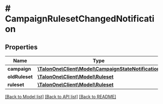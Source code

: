 # # CampaignRulesetChangedNotification

## Properties

Name | Type | Description | Notes
------------ | ------------- | ------------- | -------------
**campaign** | [**\TalonOne\Client\Model\CampaignStateNotification**](CampaignStateNotification.md) |  | 
**oldRuleset** | [**\TalonOne\Client\Model\Ruleset**](Ruleset.md) |  | [optional] 
**ruleset** | [**\TalonOne\Client\Model\Ruleset**](Ruleset.md) |  | [optional] 

[[Back to Model list]](../../README.md#documentation-for-models) [[Back to API list]](../../README.md#documentation-for-api-endpoints) [[Back to README]](../../README.md)


